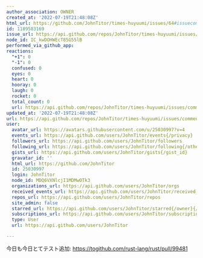 ```yaml
---
author_association: OWNER
created_at: '2022-07-19T21:48:08Z'
html_url: https://github.com/JohnTitor/times-huyuumi/issues/64#issuecomment-1189583169
id: 1189583169
issue_url: https://api.github.com/repos/JohnTitor/times-huyuumi/issues/64
node_id: IC_kwDOHWEcT85G55lB
performed_via_github_app: 
reactions:
  "+1": 0
  "-1": 0
  confused: 0
  eyes: 0
  heart: 0
  hooray: 0
  laugh: 0
  rocket: 0
  total_count: 0
  url: https://api.github.com/repos/JohnTitor/times-huyuumi/issues/comments/1189583169/reactions
updated_at: '2022-07-19T21:48:08Z'
url: https://api.github.com/repos/JohnTitor/times-huyuumi/issues/comments/1189583169
user:
  avatar_url: https://avatars.githubusercontent.com/u/25030997?v=4
  events_url: https://api.github.com/users/JohnTitor/events{/privacy}
  followers_url: https://api.github.com/users/JohnTitor/followers
  following_url: https://api.github.com/users/JohnTitor/following{/other_user}
  gists_url: https://api.github.com/users/JohnTitor/gists{/gist_id}
  gravatar_id: ''
  html_url: https://github.com/JohnTitor
  id: 25030997
  login: JohnTitor
  node_id: MDQ6VXNlcjI1MDMwOTk3
  organizations_url: https://api.github.com/users/JohnTitor/orgs
  received_events_url: https://api.github.com/users/JohnTitor/received_events
  repos_url: https://api.github.com/users/JohnTitor/repos
  site_admin: false
  starred_url: https://api.github.com/users/JohnTitor/starred{/owner}{/repo}
  subscriptions_url: https://api.github.com/users/JohnTitor/subscriptions
  type: User
  url: https://api.github.com/users/JohnTitor

---
```

今日も今日とてテスト追加: https://togithub.com/rust-lang/rust/pull/99481